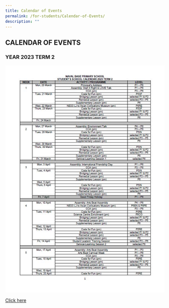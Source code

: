 ```yaml
---
title: Calendar of Events
permalink: /for-students/Calendar-of-Events/
description: ""
---
```

## CALENDAR OF EVENTS

### YEAR 2023 TERM 2

![](/images/calendar%20t2%201.JPG)



[Click here](/files/student%20calendar%20of%20activities%20for%20term%202%202023.pdf)